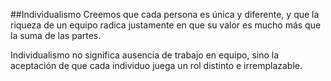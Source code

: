 ##Individualismo
Creemos que cada persona es única y diferente, y que la riqueza de un equipo radica justamente en que su valor es mucho más que la suma de las partes.

Individualismo no significa ausencia de trabajo en equipo, sino la aceptación de que cada individuo juega un rol distinto e irremplazable.